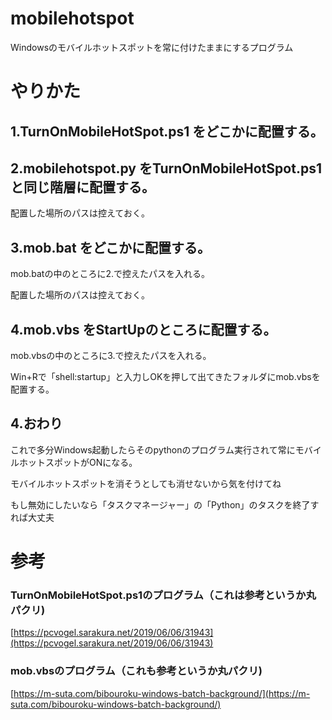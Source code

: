 # mobilehotspot

Windowsのモバイルホットスポットを常に付けたままにするプログラム

# やりかた
## 1.TurnOnMobileHotSpot.ps1 をどこかに配置する。

## 2.mobilehotspot.py をTurnOnMobileHotSpot.ps1と同じ階層に配置する。

配置した場所のパスは控えておく。

## 3.mob.bat をどこかに配置する。

mob.batの中のところに2.で控えたパスを入れる。

配置した場所のパスは控えておく。

## 4.mob.vbs をStartUpのところに配置する。

mob.vbsの中のところに3.で控えたパスを入れる。

Win+Rで「shell:startup」と入力しOKを押して出てきたフォルダにmob.vbsを配置する。

## 4.おわり

これで多分Windows起動したらそのpythonのプログラム実行されて常にモバイルホットスポットがONになる。

モバイルホットスポットを消そうとしても消せないから気を付けてね

もし無効にしたいなら「タスクマネージャー」の「Python」のタスクを終了すれば大丈夫

# 参考

### TurnOnMobileHotSpot.ps1のプログラム（これは参考というか丸パクリ)

[https://pcvogel.sarakura.net/2019/06/06/31943](https://pcvogel.sarakura.net/2019/06/06/31943)

### mob.vbsのプログラム（これも参考というか丸パクリ)

[https://m-suta.com/bibouroku-windows-batch-background/](https://m-suta.com/bibouroku-windows-batch-background/)

